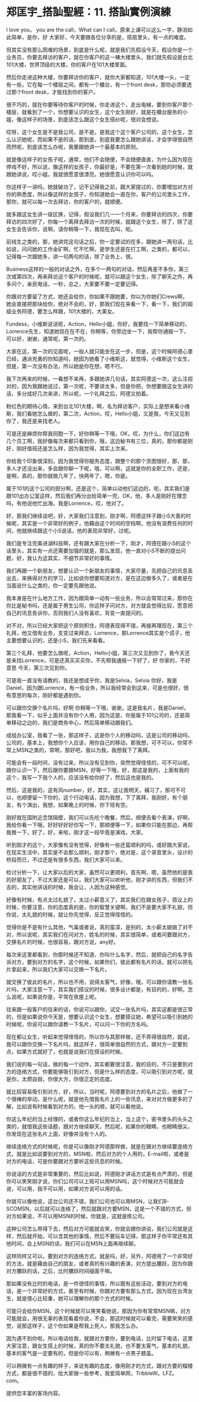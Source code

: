 # 郑匡宇_搭訕聖經：11. 搭訕實例演練

I love you， you are the call，What can I call，原来上课可以这么一字，静消如此简单，是你，好 大家好，今天要跟各位分享的是，搭扇里头，有一点的难度。

但其实没有那么困难的场景，到底是什么呢，就是我们先假设今天，假设你是一个业务员，你要去拜访的客户，就在你客户的这一棟大楼里头，我们就先假设是台北101大楼，世界顶级的大楼，你的客户在101大楼里面。

然后你走进这种大楼，你要拜访你的客户，就你大家都知道，101大楼一头，一定有一些，它在每一个楼层之间，都有一个櫃台，有一个front desk，那你必须要透过那个front desk，才能找到你的客户。

很不巧的，就在你要等待你客户的时候，你走进这个，走出电梯，要到你客户那个楼层，就看到了一个，你想要认识的女生，这个女生刚好，就是在櫃台服务的小姐，像这样子的场景，到底该怎么跟这个女生搭纱呢，很对会想说。

哎呀，这个女生是不是我公司，是不是，是我这个这个客户公司的，这个女生，怎么认识她呢，而如果不是的话，那到底，到底我要怎么跟她讲话，才会学得很自然而然呢，到底该怎么办呢，我要跟她讲一个最基本的原则。

就是像这样子的女孩子呢，通常，他们不会随便，不会随便直直，为什么因为现在停戏不好，所以说，像这样的女孩子，你最好是，不要在第一次看到她的时候，就跟她讲说，哎小姐，我就很愿意很漂亮，她很愿意认识你可以吗。

你这样子一讲吗，她就破功了，记不记得我之前，跟大家提过的，你要增加对方对你的熟悉度，所以像这样的女孩子，你知道她会一直在你，客户的公司里头工作，那你，就可以每一次去拜访，你的客户的，就顺便。

就多跟这女生讲一级区换，记得，假设我们几一一个月来，你要拜访的四次，你要拜访的四次好了，你每一个离拜去拜访一次的时候，就跟这个女生，除了，除了这女生会告诉你，说啊，请你稍等一下，我现在去叫，呃。

前线生之类的，那，她讲完这句话之后，你一定要试的在多，跟她讲一两句话，比如说，问问她的工作金矿啊，忙不忙啊，是学生还是在打工啊，之类的，都可以，记得每一次跟她多，讲一句两句的话，除了业务上，很。

Business这样的一般的对话之外，在多个一两句的对话，然后再差不多你，第三次或第四次，再来拜访这个客户的时候呢，就可以跟这个女生，除了聊天之外，再多问个，亲民电话，一秒，总之，大家要不要一定要记得。

你跟对方要留了方式，她还会给你，你如果不跟她要，你以为你她们Crews啊，她会直接把那块给你，绝对不会的，好，那我们现在来看一下，看一下，我们的超级业务阿德，要怎么样跟，101大楼的，大美女。

Fundess，小维斯说话呢，Action，Hello小姐，你好，我要找一下简单移动的，Lorrence先生，知道她现在在不在，你稍等，你旁边坐一下，我帮你通报一下，可以好，谢谢，通常呢，第一次的。

大家在这，第一次的见面呢，一般人就只能坐在这一步，但是，这个时候阿德心里已经，通派兇勇的你知道吗，她因为她看了小维斯这，就觉得，小维斯这个女生，但是，第一次没有办法，所以她是你在想，嗯不行。

我下次再来的时候，一看想不来再，多跟她讲几句话，其实阿德这一次，这么注视对的，因为我跟她说过，第一次呢，不要讲太多，但是你把，你想要跟这女生讲的话，多分成好几次来讲，所以呢，一个礼拜之后，阿德又拍着。

粉红色的期待心情，来到台北101大楼，啊，名为拜访客户，实际上是想来看小维斯，我们看她怎么做的，第二次，Action，哎，Hello小姐，又是我，今天又见到你了，我还是来找老人。

可是还是麻烦你帮我同胞一下，好你稍等一下哦，OK，哎，为什么，你们这边有几个员工啊，我好像每次来都只看到你，哦，这边秘书有三位，真的，那你都是刚好，刚好值班还是怎么样，因为我觉得，其实上次来。

你给我个印象很深刻，因为我觉得你服务态度，跟整个的那个贪图很好，那，那，多人才还没出来，多会跟你聊一下呢，哦，可以啊，这就是你的全职工作，还是，是啊，真的，那你就做几年了，快两年了，嗯，你是。

属于101的这个公司的部分啊，还是这个，简单以动他们这边的，呃，其实我们是跟101出办公室这样，然后我们再分出给简单一兜，OK，他，多人是刚好在理念吗，有他说他忙出海，我是Lorrence，哎，他对了。

好，那我们继续谈吧，好，大家我们注意到，刚才啊，阿德这样子跟小S大善的时候呢，其实是一个非常好的例子，他藉由这个时间的空档啊，他没有浪费任何的时间，他就继续跟这个小S说话，他的表现非常好，过呢。

我们是专注完美进湖科技啊，还有跟大家在分析一下，刚才，阿德在跟小S的这个话里头，其实有一点还需要加强的就是，那么发现，他一直对小S不断的提出问题，好，我认为这其实，不细节非常好的事情。

我们再跟一个新朋友，想要认识一个新朋友的事情，大家尽量，先把自己的讯息丢出去，来换得对方的学习，比如说你想要知道对方，是在这边做多久了，或者是在当面说什么之类的，你一定要先跟他说。

我本身是在什么地方工作，因为跟简单一动有一些业务，所以会常常过来，那你在你比是秘书吗，还是属于男生公司，你这样子问对方，对方就会觉得比较，愿意把自己的讯息告诉你，否则我们人没有喜欢，背变一直提问的。

对不对，所以已经大家把这个原则积住，阿德表现得不错，再接再理现在，第三个礼拜，他又借有业务，支变过来拜访，Lorrence，那Lorrence其实是个谎子，他主要想要认识的，还是小S，我们先来看看。

第三个礼拜，他要怎么做呢，Action，Hello小姐，第三次又见到你了，我今天还是来找Lorrence，可是还真买买买你，不先帮我通报一下好了，好 你家的，不好意思 今天，第三次见到你。

可是我一直没有请教的，我还是想成乎你，我是Selvia，Selvia 你好，我是Daniel，因为跟Lorrence，有一些业务，所以我经常会到这来，可是也很好，很有意思的每次，刚好都是遇到你。

可以跟你交换个名片吗，好啊 你稍等一下哦，谢谢，这是我名片，我是Daniel，那我看一下，似乎上面并没有你个人用，因为这是，你是属于101公司的，还是简单移动之边的，我们是商务中心，然后简单移动跟我们。

成组办公室，我看了一张，那这样子，这是你个人的移动吗，这是公司的移动吗，公司的，基本上，我想你个人应该，用你自己的移动，那我想，可不可以，你常不常上MSN之类的，常啊，那好吧，我以为我，我想我下了离拜。

可能会有一段时间，没有过来，所以没有见到你，突然觉得怪怪的，可不可以呢，跟你认识一下，然后跟你要跟MSN，好等一下哦，好，那这是我的，上面有我的这个，我写一下我个人的，应该没有给你好了，然后这也是我的。

然后，这是我的，这有风number，好，其实，这让我明天，補习了，那可不可以，也顺便留一下你的，这个行动电话，因为我想，下了离拜，我刚好，有个朋友，有个演出，我想，如果晚上的时候，你下班有空。

刚好就在国附近念馆隔壁，我们可以先吃个晚餐，然后，顺便去看个表演，好啊，我给你看一下哦，好好好好好你写一下，那顺便等一下，如果你只能在那边，再帮我推一下，好了，好，来啦，刚才这一段毕竟是演戏，大家。

听到刚才的这个，大家像有没有觉得，好像有一些还蛮顺利的吗，或好跟大家说，在现实生活中，其实是不会那么顺利，刚才那个，绝对是，这个录音里头，设计的桥段而已，不过还是有很多东西，我们大家可以来。

检讨分析一下，让大家以后的大家，虽然可以更顺利，首先啊，嗯，虽然他的是我的好朋友了，不过大家还是可以，我们大家可以听听他，刚才讲的东西，但我们不去的，其实他讲话的时候，我会让，人因为这种感觉。

好像有时候，有点太过礼貌了，太过小薪意义了，其实我们在跟女孩子，搭议上的时候，你要注意，你的态度真的是，你的智慧关键啊，我们不是要大家不礼貌，但你说，太礼貌的时候，就让你先觉得，反正觉得怪怪的。

觉得你是不是有什么其他，气毒或者说，真的蛮深，是别的，太小薪太娘娘了对不对，所以说呢，其实我们在问对方，姓名的时候，其实很简单，或者问要跟对方，交换名片的时候，也很容易，跟对方说，any好。

每次来这里都看到，你那时候还不知道，你叫什么名字，然后，就把自己的名字告诉对方，要到对方的名字，这个时候，如果你们，彼此都有名片的话，就可以把名片拿起来，所以我们大家可以交换一下名片。

就交换了彼此的名片，所以也不用，说得太客气，好像，哦，可以跟你请教一张名片吗，大家注意一下，其实我们搭议的时候，很多设计都是，有目的的，好啊，怎么说呢，如果说你是，平常在夜屋上呢。

往来跟一般客户的往来的话，你说可以跟你，试交一张名片吗，其实这都是很正常的，但是如果说你今天是，想要认识这个女生，想要搭议她，希望可以吸引到她的时候呢，你说可以跟你请教一下名片，可以问一下你的方名吗。

现在都让女生，听起来觉得怪怪的，所以你与其那样做，还不弄得很自然，就说，我可以跟你交换一下名片吗，就这样子，很简单很自然的方式，跟对方一定要到点，如果方式就好了，也就是说我们在搭设的时候。

我们说的每一句话，做的每一个动作，其实都要很注意，我的目的，不只是要到对方的连络方式，你要能够吸引到对方，但是什么样的态度，可以吸引到对方呢，就是你，太燃自弱，你很大方，你很正定的态度。

就比较容易吸引到对方，好，所以，当时呢，阿德要到对方的名片之后，他做了一个很棒的举动，是什么呢，就是他先借我名片上的一些讯息，来对对方做更多的了解，比如说有时候看到对方的，他一头的顺，就可以看他说。

你这么年纪的当上经理的，或者你这么年纪的当上，当上这个，密书里头的头头之类的，就借我这些话题，跟对方继续聊天，然后呢，如果你的眼睛，也眼睛很尖，你发现在这张名片上面，好像并没有个人的。

继续连络方式的时候呢，你是可以像刚才阿德那样做，就是在跟对方继续要连络方式，就是比如说要到对方的，MSN啦，然后对方的个人用的，E-mail啦，或者是对方的电话，可是你要跟对方要听这些讯息的时候。

你说话的方式是非常重要的，然后比如说，阿德刚才讲话方式是有点严肃的，但是你可以笑笑刚才说，你们公司可以上班可以用MSN吗，这个时候对方可能就会说，可以用，我不可以用，如果对方说可以用的话。

你就可以像他说，这台公司还不错，我们公司也可以用MSN，让我们B-SCOMSN，以后就可以连络了，然后就跟对方要MSN，这是一个不错的方式，但对方如果说，不可以用MSN的时候，你就是，这就是练公司。

这种公司怎么带得下去，然后对方可能就会笑，你就会跟你讲说，我们公司就是这样，然后就开始，可以含其他的事情，然后不要玩车记得，那这样子你平常还有其他时间，会上MSN的话，我们可以在MSN上面再继续聊。

这样同样又可以，要到对方的连络方式，就是吗，好，另外，阿德用了一个非常好的方法，就是藉由自己的朋友，或者真的有兴趣的表演，对方提出腰跃，因为你跟对方腰跃的话，之后，比时腰跃时间碰面干嘛。

那如果没有比时的电话，是一件很怪的事情，所以既有这些活动，要到对方的电话，是一个非常好的方式，甚至有时候，你跟对方要有那么方式，因为现在台湾女生，就是借心比较重，她可以理解你的那个方式的时候。

可能只会给你MSN，这个时候就可以笑笑看她说，那因为你有常常MSN嘛，对方可能就会，用很无辜的表现看着你说，不会，那这时候就可以看完，需要笑笑的感觉，说那这样子，这个你如果是帮我上死人，那我怎么办。

因为遇不到你啦，所以电话给我，就跟对方要你，要到电话，比时留下电话，这里大家注意，跟女生搭上的时候，真的你不要太礼貌，也不要太客气，基本的礼貌，基本的客气是一定要有的，但是你可以有，稍微有一点男子膝盖。

可以稍微有一点有趣的样子，来说有趣的态度，像用刚才的方式，跟对方要的榴楼方式，都是很不错的，给大家做一些参考，我爱简单网，TribbleW。LFZ。com。

提供您丰富的客场内容。